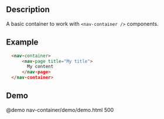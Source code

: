 <!--
@module {can.Component} nav-page <nav-page />
@parent spectre.components

-->

## Description

A basic container to work with `<nav-container />` components.

## Example

```html
  <nav-container>
      <nav-page title="My title">
        My content
      </nav-page>
  </nav-container>
```

## Demo

@demo nav-container/demo/demo.html 500
